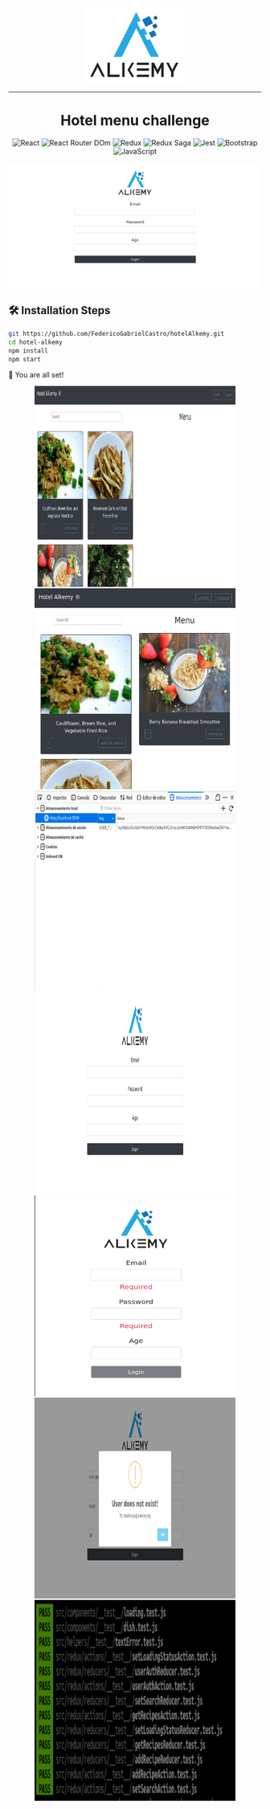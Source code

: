 <p align="center">
    <img width="200px" src="./assetsGithub/logo.png" alt="Hotel Alkemy" />
    <hr width="100%"/>
    <h1 align="center">Hotel menu challenge</h1>
</p>
<p align="center">
    <img src="https://img.shields.io/badge/React-20232A?style=for-the-badge&logo=react&logoColor=61DAFB" alt="React"/>
    <img src="https://img.shields.io/badge/React_Router-CA4245?style=for-the-badge&logo=react-router&logoColor=white" alt="React Router DOm"/>
    <img src="https://img.shields.io/badge/Redux-593D88?style=for-the-badge&logo=redux&logoColor=white" alt="Redux"/>
    <img src="https://img.shields.io/badge/Redux%20saga-86D46B?style=for-the-badge&logo=redux%20saga&logoColor=999999" alt="Redux Saga"/>
    <img src="https://img.shields.io/badge/Jest-C21325?style=for-the-badge&logo=jest&logoColor=white" alt="Jest"/>
    <img src="https://img.shields.io/badge/Bootstrap-563D7C?style=for-the-badge&logo=bootstrap&logoColor=white" alt="Bootstrap"/>
    <img src="https://img.shields.io/badge/JavaScript-323330?style=for-the-badge&logo=javascript&logoColor=F7DF1E" alt="JavaScript"/>
</p>
<p align="center">
    <img src="./assetsGithub/login.png" alt="Home"/>
</p>

## 🛠️ Installation Steps

```bash
git https://github.com/FedericoGabrielCastro/hotelAlkemy.git
cd hotel-alkemy
npm install
npm start
```

🌟 You are all set!

<p align="center">
    <img width="400px" height="400" src="./assetsGithub/home.png" alt="home" />
    <img width="400px" height="400" src="./assetsGithub/homeResponsive.png" alt="home responsive" />
    <img width="400px" height="400" src="./assetsGithub/localStorage.png" alt="local storage" />
    <img width="400px" height="400" src="./assetsGithub/login.png" alt="login" />
    <img width="400px" height="400" src="./assetsGithub/loginValidation.png" alt="validation" />
    <img width="400px" height="400" src="./assetsGithub/swal.png" alt="swal" />
    <img width="400px" height="400" src="./assetsGithub/test.png" alt="test" />
</p>